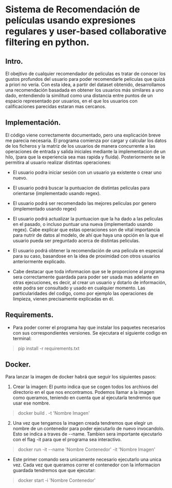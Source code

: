 # Sistema de Recomendación de películas usando expresiones regulares y user-based collaborative filtering en python.
## Intro.
El obejtivo de cualquier recomendador de peliculas es tratar de conocer los gustos profundos del usuario para poder recomendarle peliculas que quizá a priori 
no vería. Con esta idea, a partir del dataset obtenido, desarrollamos una recomendación basadada en obtener los usuarios más similares a uno dado, entendiendo la similitud como una distancia entre puntos de un espacio representado por usuarios, en el que los usuarios con calificaciones parecidas estaran mas cercanos.
## Implementación.
El código viene correctamente documentado, pero una explicación breve me parecia necesaria. 
El programa comienza por cargar y calcular los datos de los ficheros y la matriz de los usuarios de manera concurrente a las operaciones de entrada y salida iniciales mediante la implementacion de un hilo, (para que la experiencia sea mas rapida y fluida). Posteriormente se le permitira al usuario realizar distintas operaciones:
- El usuario podra iniciar sesión con un usuario ya existente o crear uno nuevo.
- El usuario podrá buscar la puntuacion de distintas peliculas para orientarse (implementado usando regex).
- El usuario podrá ser recomendado las mejores peliculas por genero (implementado usando regex)
- El usuario podrá actualizar la puntuacion que la ha dado a las peliculas en el pasado, o incluso puntuar una nueva (implementado usando regex). Cabe explicar que estas
operaciones son de vital importancia para nutrir de datos al modelo, de ahí que haya una opción en la que el usuario pueda ser preguntado acerca de distintas peliculas.
- El usuario podrá obtener la recomendación de una pelicula en especial para su caso, basandose en la idea de proximidad con otros usuarios anteriormente explicado.

- Cabe destacar que toda informacion que se le proporcione al programa sera correctamente guardada para poder ser usada mas adelante en otras ejecuciones, es decir,
al crear un usuario y dotarlo de información, este podra ser consultado y usado en cualquier momento.
Las particularidades del codigo, como por ejemplo las operaciones de limpieza, vienen precisamente explicadas en él.
## Requirements.
- Para poder correr el programa hay que instalar los paquetes necesarios con sus correspondientes versiones. Se ejecutara el siguiente codigo en terminal:
> pip install -r requirements.txt
## Docker.
Para lanzar la imagen de docker habrá que seguir los siguientes pasos:

1. Crear la imagen:
El punto indica que se cogen todos los archivos del directorio en el que nos encontramos. Podemos llamar a la imagen como queramos, teniendo en cuenta que al ejecutarla tendremos que usar ese nombre.
> docker build . -t 'Nombre Imagen'

2. Una vez que tengamos la imagen creada tendremos que elegir un nombre de un contenedor para poder ejecutarlo de nuevo invocandolo. Esto se indica a traves
de --name. Tambien sera importante ejecutarlo con el flag -it para que el programa sea interactivo.
> docker run -it --name 'Nombre Contenedor' -it 'Nombre Imagen'
- Este primer comando sera unicamente necesario ejecutarlo una unica vez. Cada vez que queramos correr el contenedor con la informacion guardada tendremos que
que ejecutar:
> docker start -i 'Nombre Contenedor'




